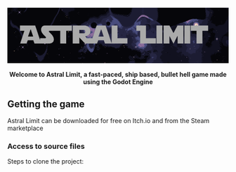 <p align="center">
  <img src="temp_banner.png"/>
</p>

<p align="center">
  <strong>Welcome to Astral Limit, a fast-paced, ship based, bullet hell game made using the Godot Engine</strong>
</p>

## Getting the game

Astral Limit can be downloaded for free on Itch.io and from the Steam marketplace

### Access to source files

Steps to clone the project:
